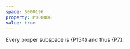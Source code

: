 ```yaml
---
space: S000196
property: P000008
value: true
---
```


Every proper subspace is {P154} and thus {P7}.
